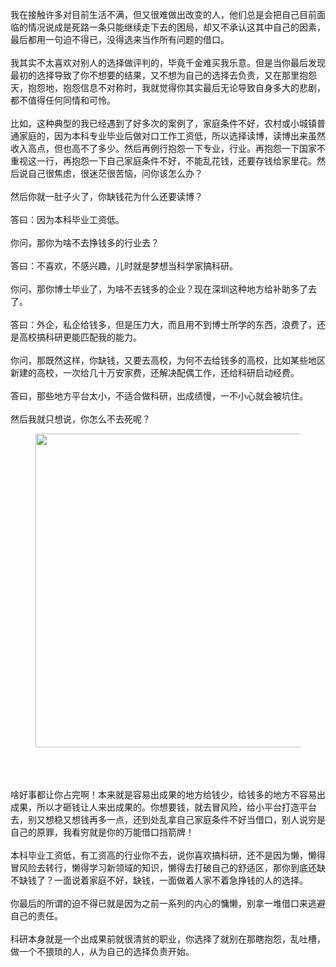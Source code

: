 我在接触许多对目前生活不满，但又很难做出改变的人，他们总是会把自己目前面临的情况说成是死路一条只能继续走下去的困局，却又不承认这其中自己的因素，最后都用一句迫不得已，没得选来当作所有问题的借口。<br/><br/>我其实不太喜欢对别人的选择做评判的，毕竟千金难买我乐意。但是当你最后发现最初的选择导致了你不想要的结果，又不想为自己的选择去负责，又在那里抱怨天，抱怨地，抱怨信息不对称时，我就觉得你其实最后无论导致自身多大的悲剧，都不值得任何同情和可怜。<br/><br/>比如，这种典型的我已经遇到了好多次的案例了，家庭条件不好，农村或小城镇普通家庭的，因为本科专业毕业后做对口工作工资低，所以选择读博，读博出来虽然收入高点，但也高不了多少。然后再例行抱怨一下专业，行业。再抱怨一下国家不重视这一行，再抱怨一下自己家庭条件不好，不能乱花钱，还要存钱给家里花。然后说自己很焦虑，很迷茫很苦恼，问你该怎么办？<br/><br/>然后你就一肚子火了，你缺钱花为什么还要读博？<br/><br/>答曰：因为本科毕业工资低。<br/><br/>你问，那你为啥不去挣钱多的行业去？<br/><br/>答曰：不喜欢，不感兴趣，儿时就是梦想当科学家搞科研。<br/><br/>你问，那你博士毕业了，为啥不去钱多的企业？现在深圳这种地方给补助多了去了。<br/><br/>答曰：外企，私企给钱多，但是压力大，而且用不到博士所学的东西，浪费了，还是高校搞科研更能匹配我的能力。<br/><br/>你问，那既然这样，你缺钱，又要去高校，为何不去给钱多的高校，比如某些地区新建的高校，一次给几十万安家费，还解决配偶工作，还给科研启动经费。<br/><br/>答曰，那些地方平台太小，不适合做科研，出成绩慢，一不小心就会被坑住。<br/><br/>然后我就只想说，你怎么不去死呢？<figure><img data-rawheight="314" src="https://pic1.zhimg.com/v2-67e9987331b5a14c813c994c84352bc8_b.jpg" data-rawwidth="502" class="origin_image zh-lightbox-thumb" width="502" data-original="https://pic1.zhimg.com/v2-67e9987331b5a14c813c994c84352bc8_r.jpg"/></figure><br/><br/><br/>啥好事都让你占完啊！本来就是容易出成果的地方给钱少，给钱多的地方不容易出成果，所以才砸钱让人来出成果的。你想要钱，就去冒风险，给小平台打造平台去，别又想稳又想钱再多一点，还到处乱拿自己家庭条件不好当借口，别人说穷是自己的原罪，我看穷就是你的万能借口挡箭牌！<br/><br/>本科毕业工资低，有工资高的行业你不去，说你喜欢搞科研，还不是因为懒，懒得冒风险去转行，懒得学习新领域的知识，懒得去打破自己的舒适区，那你到底还缺不缺钱了？一面说着家庭不好，缺钱，一面做着人家不着急挣钱的人的选择。<br/><br/>你最后的所谓的迫不得已就是因为之前一系列的内心的慵懒，别拿一堆借口来逃避自己的责任。<br/><br/>科研本身就是一个出成果前就很清贫的职业，你选择了就别在那瞎抱怨，乱吐槽，做一个不猥琐的人，从为自己的选择负责开始。